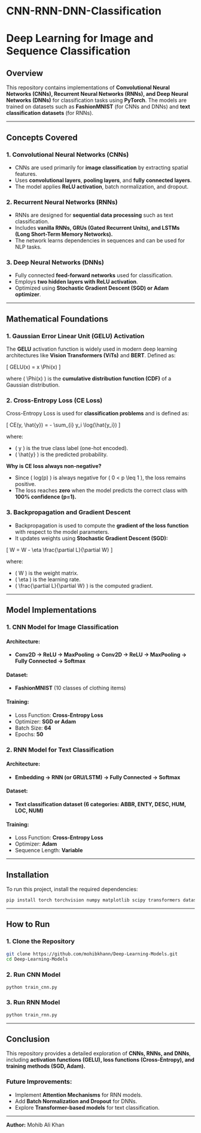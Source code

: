 # CNN-RNN-DNN-Classification

# Deep Learning for Image and Sequence Classification

## Overview
This repository contains implementations of **Convolutional Neural Networks (CNNs), Recurrent Neural Networks (RNNs), and Deep Neural Networks (DNNs)** for classification tasks using **PyTorch**. The models are trained on datasets such as **FashionMNIST** (for CNNs and DNNs) and **text classification datasets** (for RNNs).

---
## **Concepts Covered**

### **1. Convolutional Neural Networks (CNNs)**
- CNNs are used primarily for **image classification** by extracting spatial features.
- Uses **convolutional layers**, **pooling layers**, and **fully connected layers**.
- The model applies **ReLU activation**, batch normalization, and dropout.

### **2. Recurrent Neural Networks (RNNs)**
- RNNs are designed for **sequential data processing** such as text classification.
- Includes **vanilla RNNs, GRUs (Gated Recurrent Units), and LSTMs (Long Short-Term Memory Networks).**
- The network learns dependencies in sequences and can be used for NLP tasks.

### **3. Deep Neural Networks (DNNs)**
- Fully connected **feed-forward networks** used for classification.
- Employs **two hidden layers with ReLU activation**.
- Optimized using **Stochastic Gradient Descent (SGD) or Adam optimizer**.

---
## **Mathematical Foundations**

### **1. Gaussian Error Linear Unit (GELU) Activation**
The **GELU** activation function is widely used in modern deep learning architectures like **Vision Transformers (ViTs)** and **BERT**. Defined as:

\[ GELU(x) = x \Phi(x) \]

where \( \Phi(x) \) is the **cumulative distribution function (CDF)** of a Gaussian distribution.

### **2. Cross-Entropy Loss (CE Loss)**
Cross-Entropy Loss is used for **classification problems** and is defined as:

\[ CE(y, \hat{y}) = - \sum_{i} y_i \log(\hat{y_i}) \]

where:
- \( y \) is the true class label (one-hot encoded).
- \( \hat{y} \) is the predicted probability.

**Why is CE loss always non-negative?**
- Since \( log(p) \) is always negative for \( 0 < p \leq 1 \), the loss remains positive.
- The loss reaches **zero** when the model predicts the correct class with **100% confidence (p=1).**

### **3. Backpropagation and Gradient Descent**
- Backpropagation is used to compute the **gradient of the loss function** with respect to the model parameters.
- It updates weights using **Stochastic Gradient Descent (SGD):**

\[ W = W - \eta \frac{\partial L}{\partial W} \]

where:
- \( W \) is the weight matrix.
- \( \eta \) is the learning rate.
- \( \frac{\partial L}{\partial W} \) is the computed gradient.

---
## **Model Implementations**

### **1. CNN Model for Image Classification**
#### **Architecture:**
- **Conv2D → ReLU → MaxPooling → Conv2D → ReLU → MaxPooling → Fully Connected → Softmax**

#### **Dataset:**
- **FashionMNIST** (10 classes of clothing items)

#### **Training:**
- Loss Function: **Cross-Entropy Loss**
- Optimizer: **SGD or Adam**
- Batch Size: **64**
- Epochs: **50**

### **2. RNN Model for Text Classification**
#### **Architecture:**
- **Embedding → RNN (or GRU/LSTM) → Fully Connected → Softmax**

#### **Dataset:**
- **Text classification dataset (6 categories: ABBR, ENTY, DESC, HUM, LOC, NUM)**

#### **Training:**
- Loss Function: **Cross-Entropy Loss**
- Optimizer: **Adam**
- Sequence Length: **Variable**

---
## **Installation**
To run this project, install the required dependencies:
```bash
pip install torch torchvision numpy matplotlib scipy transformers datasets
```

---
## **How to Run**
### **1. Clone the Repository**
```bash
git clone https://github.com/mohibkhann/Deep-Learning-Models.git
cd Deep-Learning-Models
```

### **2. Run CNN Model**
```bash
python train_cnn.py
```

### **3. Run RNN Model**
```bash
python train_rnn.py
```

---
## **Conclusion**
This repository provides a detailed exploration of **CNNs, RNNs, and DNNs**, including **activation functions (GELU), loss functions (Cross-Entropy), and training methods (SGD, Adam).**

### **Future Improvements:**
- Implement **Attention Mechanisms** for RNN models.
- Add **Batch Normalization and Dropout** for DNNs.
- Explore **Transformer-based models** for text classification.

---
**Author:** Mohib Ali Khan

